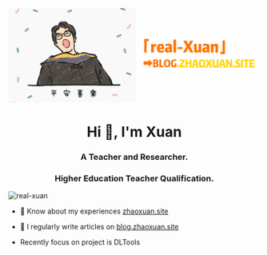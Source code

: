 
<!---
real-Xuan/real-Xuan is a ✨ special ✨ repository because its `README.md` (this file) appears on your GitHub profile.
You can click the Preview link to take a look at your changes.
--->

![Cover Image](cover.jpg)

<h1 align="center">Hi 👋, I'm Xuan</h1>
<h3 align="center">A Teacher and Researcher.</h3>
<h3 align="center">Higher Education Teacher Qualification.</h3>

<p align="left"> <img src="https://komarev.com/ghpvc/?username=real-xuan&label=Profile%20views&color=0e75b6&style=flat" alt="real-xuan" /> </p>


- 📄 Know about my experiences [zhaoxuan.site](https://zhaoxuan.site)

- 📝 I regularly write articles on [blog.zhaoxuan.site](https://blog.zhaoxuan.site)

- Recently focus on project is DLTools


